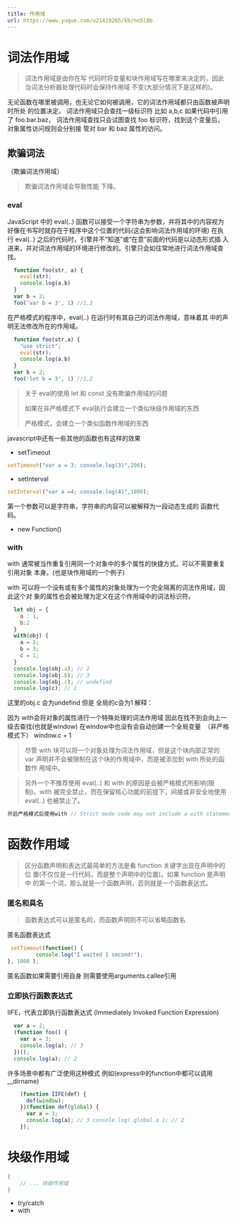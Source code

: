 ```yaml
---
title: 作用域
url: https://www.yuque.com/u21419265/kb/nn5l0b
---
```


<a name="LbxfG"></a>

# 词法作用域

> 词法作用域是由你在写 代码时将变量和块作用域写在哪里来决定的，因此当词法分析器处理代码时会保持作用域 不变(大部分情况下是这样的)。

无论函数在哪里被调用，也无论它如何被调用，它的词法作用域都只由函数被声明时所处 的位置决定。
词法作用域只会查找一级标识符 比如 a,b,c 如果代码中引用了 foo.bar.baz， 词法作用域查找只会试图查找 foo 标识符，找到这个变量后，对象属性访问规则会分别接 管对 bar 和 baz 属性的访问。 <a name="VRCl0"></a>

## 欺骗词法

（欺骗词法作用域）

> 欺骗词法作用域会导致性能 下降。

<a name="QERWt"></a>

### eval

JavaScript 中的 eval(..) 函数可以接受一个字符串为参数，并将其中的内容视为好像在书写时就存在于程序中这个位置的代码(这会影响词法作用域的环境)
&#x20;在执行 eval(..) 之后的代码时，引擎并不“知道”或“在意”前面的代码是以动态形式插 入进来，并对词法作用域的环境进行修改的。引擎只会如往常地进行词法作用域查找。

```javascript
  function foo(str, a) {
    eval(str);
    console.log(a,b)
  }
  var b = 2;
  foo('var b = 3', 1) //1,3
```

在严格模式的程序中，eval(..) 在运行时有其自己的词法作用域，意味着其 中的声明无法修改所在的作用域。

```javascript
  function foo(str,a) {
    "use strict";
    eval(str);
    console.log(a,b)
  }
  var b = 2;
  foo('let b = 3', 1) //1,2
```

> 关于 eval的使用 let 和 const 没有欺骗作用域的问题
>
> 如果在非严格模式下 eval执行会建立一个类似块级作用域的东西
>
> 严格模式，会建立一个类似函数作用域的东西

javascript中还有一些其他的函数也有这样的效果

- setTimeout

```javascript
setTimeout("var a = 3; console.log(3)",200);
```

- setInterval

```javascript
setInterval("var a =4; console.log(4)",1000);
```

第一个参数可以是字符串，字符串的内容可以被解释为一段动态生成的 函数代码。

- new Function() <a name="L06Mn"></a>

### with

with 通常被当作重复引用同一个对象中的多个属性的快捷方式，可以不需要重复引用对象 本身。(也是块作用域的一个例子)

with 可以将一个没有或有多个属性的对象处理为一个完全隔离的词法作用域，因此这个对 象的属性也会被处理为定义在这个作用域中的词法标识符。

```javascript
  let obj = {
    a : 1,
    b:2
  }
  with(obj) {
    a = 2;
    b = 3;
    c = 1;
  }
  console.log(obj.a); // 2
  console.log(obj.b); // 3
  console.log(obj.c); // undefind
  console.log(c); // 1
```

这里的obj.c 会为undefind 但是 全局的c会为1 解释：

因为 with会将对象的属性进行一个特殊处理的词法作用域 因此在找不到会向上一级去查找(也就是window) 在window中也没有会自动创建一个全局变量  （非严格模式下） window.c = 1

> 尽管 with 块可以将一个对象处理为词法作用域，但是这个块内部正常的 var 声明并不会被限制在这个块的作用域中，而是被添加到 with 所处的函数作 用域中。

> 另外一个不推荐使用 eval(..) 和 with 的原因是会被严格模式所影响(限 制)。with 被完全禁止，而在保留核心功能的前提下，间接或非安全地使用 eval(..) 也被禁止了。

```javascript
开启严格模式后使用with // Strict mode code may not include a with statement
```

<a name="d8pNI"></a>

# 函数作用域

> 区分函数声明和表达式最简单的方法是看 function 关键字出现在声明中的位 置(不仅仅是一行代码，而是整个声明中的位置)。如果 function 是声明中 的第一个词，那么就是一个函数声明，否则就是一个函数表达式。

<a name="7d7cdad9"></a>

### 匿名和具名

> 函数表达式可以是匿名的，而函数声明则不可以省略函数名

匿名函数表达式

```javascript
 setTimeout(function() {
         console.log("I waited 1 second!");
}, 1000 );
```

匿名函数如果需要引用自身 则需要使用arguments.callee引用

<a name="22a0a431"></a>

### 立即执行函数表达式

IIFE，代表立即执行函数表达式 (Immediately Invoked Function Expression)

```javascript
  var a = 2;
  (function foo() {
    var a = 3;
    console.log(a); // 3
  })();
  console.log(a); // 2
```

许多场景中都有广泛使用这种模式 例如(express中的function中都可以调用\_\_dirname)

```javascript
    (function IIFE(def) {
      def(window);
    })(function def(global) {
      var a = 3;
      console.log(a); // 3 console.log( global.a ); // 2
    });
```

<a name="WZtQ2"></a>

# 块级作用域

```java
{
    // ... 块级作用域
}
```

- try/catch
- with
